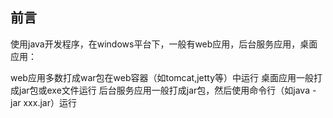 ## 前言

使用java开发程序，在windows平台下，一般有web应用，后台服务应用，桌面应用：

web应用多数打成war包在web容器（如tomcat,jetty等）中运行
桌面应用一般打成jar包或exe文件运行
后台服务应用一般打成jar包，然后使用命令行（如java -jar xxx.jar）运行